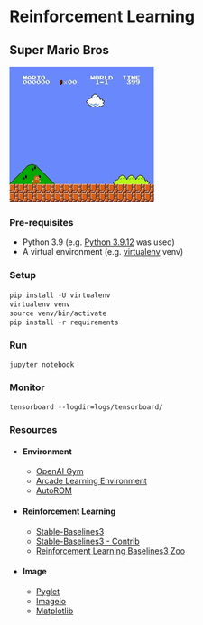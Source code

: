 # Reinforcement Learning

## Super Mario Bros

![](../images/super_mario_bros.gif)

### Pre-requisites

- Python 3.9 (e.g. [Python 3.9.12](https://www.python.org/downloads/release/python-3912/) was used)
- A virtual environment (e.g. [virtualenv](https://pypi.org/project/virtualenv/) venv)

### Setup

```
pip install -U virtualenv
virtualenv venv
source venv/bin/activate
pip install -r requirements
```

### Run

```
jupyter notebook
```

### Monitor

```
tensorboard --logdir=logs/tensorboard/
```

### Resources

- #### Environment

  - [OpenAI Gym](https://github.com/openai/gym)
  - [Arcade Learning Environment](https://github.com/mgbellemare/Arcade-Learning-Environment)
  - [AutoROM](https://github.com/Farama-Foundation/AutoROM)

- #### Reinforcement Learning

  - [Stable-Baselines3](https://github.com/DLR-RM/stable-baselines3)
  - [Stable-Baselines3 - Contrib](https://github.com/Stable-Baselines-Team/stable-baselines3-contrib)
  - [Reinforcement Learning Baselines3 Zoo](https://github.com/DLR-RM/rl-baselines3-zoo)

- #### Image

  - [Pyglet](https://github.com/pyglet/pyglet)
  - [Imageio](https://github.com/imageio/imageio)
  - [Matplotlib](https://github.com/matplotlib/matplotlib)
